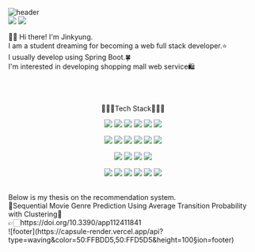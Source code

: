 ![header](https://capsule-render.vercel.app/api?type=waving&color=50:FFBDD5,50:FFD5D5&height=230&text=Hi!%20I'm%20Jinkyung&animation=twinkling&fontColor=ffffff&section=header)
<br>
<img src="https://img.shields.io/badge/lxs987@naver.com-03c75a?style=flat-square&logo=Naver&logoColor=white"/>
<img src="https://img.shields.io/badge/lxsz987@gmail.com-ea4335?style=flat-square&logo=Gmail&logoColor=white"/>
<br>

👋🏻 Hi there! I'm Jinkyung.<br>
I am a student dreaming for becoming a web full stack developer.⭐<br>
I usually develop using Spring Boot.🍀<br>
I'm interested in developing shopping mall web service🛍️<br><br>


<br>
<p align="center">
👩🏻‍💻Tech Stack👩🏻‍💻<br>
</p>
<p align="center">
<img src="https://img.shields.io/badge/Java-007396?style=flat-square&logo=Java&logoColor=white"/></a>
<img src="https://img.shields.io/badge/JavaScript-f7df1e?style=flat-square&logo=JavaScript&logoColor=white"/></a>
<img src="https://img.shields.io/badge/HTML5-e34f26?style=flat-square&logo=HTML5&logoColor=white"/></a>
<img src="https://img.shields.io/badge/CSS3-1572b6?style=flat-square&logo=CSS3&logoColor=white"/></a>
<img src="https://img.shields.io/badge/Spring-6DB33F?style=flat-square&logo=Spring&logoColor=white"/></a>
<img src="https://img.shields.io/badge/SpringBoot-6DB33F?style=flat-square&logo=SpringBoot&logoColor=white"/> 
</p>
<p align="center">
<img src="https://img.shields.io/badge/C-a8b9cc?style=flat-square&logo=C&logoColor=white"/></a>
<img src="https://img.shields.io/badge/C%2B%2B-00599c?style=flat-square&logo=C%2B%2B&logoColor=white"/></a>
<img src="https://img.shields.io/badge/Python-3776ab?style=flat-square&logo=Python&logoColor=white"/></a>
<img src="https://img.shields.io/badge/Oracle-f80000?style=flat-square&logo=Oracle&logoColor=white"/></a>
<img src="https://img.shields.io/badge/MySQL-4479a1?style=flat-square&logo=MySQL&logoColor=white"/></a>
<img src="https://img.shields.io/badge/Apache Tomcat-f8dc75?style=flat-square&logo=Apache Tomcat&logoColor=white"/>
</p>
<p align="center">
<img src="https://img.shields.io/badge/Amazon AWS-232f3e?style=flat-square&logo=Amazon AWS&logoColor=white"/></a>
<img src="https://img.shields.io/badge/Amazon S3-569A31?style=flat-square&logo=Amazon S3&logoColor=white"/></a>
<img src="https://img.shields.io/badge/Amazon DynamoDB-4053d6?style=flat-square&logo=Amazon DynamoDB&logoColor=white"/></a>
<img src="https://img.shields.io/badge/Amazon Lambda-ff9900?style=flat-square&logo=AWS Lambda&logoColor=white"/>
</p>
<p align="center">
<img src="https://img.shields.io/badge/Eclipse IDE-2c2255?style=flat-square&logo=Eclipse IDE&logoColor=white"/></a>
<img src="https://img.shields.io/badge/Visual Studio Code-007acc?style=flat-square&logo=Visual Studio Code&logoColor=white"/></a>
<img src="https://img.shields.io/badge/Spyder IDE-ff0000?style=flat-square&logo=Spyder IDE&logoColor=white"/></a>
<img src="https://img.shields.io/badge/Jupyter-f37626?style=flat-square&logo=Jupyter&logoColor=white"/></a>
<img src="https://img.shields.io/badge/Google Colab-f9ab00?style=flat-square&logo=Google Colab&logoColor=white"/></a>
<img src="https://img.shields.io/badge/Android Studio-3ddc84?style=flat-square&logo=Android Studio&logoColor=white"/></a>
</p>

<br>
Below is my thesis on the recommendation system.<br>
📖Sequential Movie Genre Prediction Using Average Transition Probability with Clustering📖<br>
👉🏻https://doi.org/10.3390/app112411841 <br>
![footer](https://capsule-render.vercel.app/api?type=waving&color=50:FFBDD5,50:FFD5D5&height=100&section=footer)

